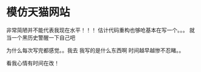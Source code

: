 # 模仿天猫网站

非常简陋并不能代表我现在水平！！！
估计代码重构也够呛基本在写一个。。。
就当一个黑历史警醒一下自己吧

为什么每次写完都感觉。。我去 我写的是什么东西啊 
时间越早越惨不忍睹。。

看我心情有时间在改！
